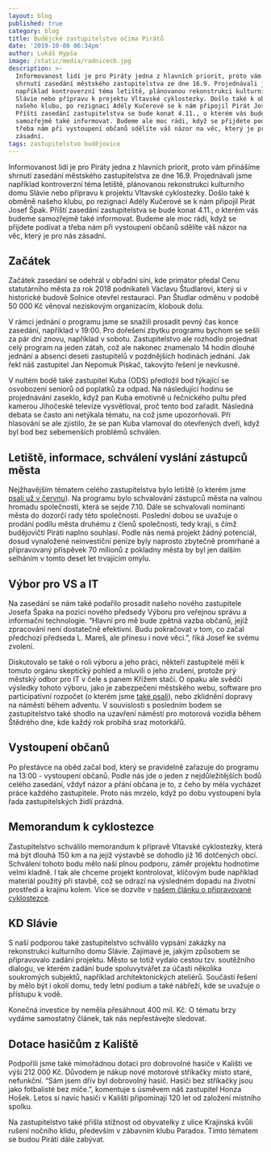 ```yaml
---
layout: blog
published: true
category: blog
title: Budějcké zastupitelstvo očima Pirátů
date: '2019-10-08 06:34pm'
author: Lukáš Hypša
image: /static/media/radnicecb.jpg
description: >-
  Informovanost lidí je pro Piráty jedna z hlavních priorit, proto vám přinášíme
  shrnutí zasedání městského zastupitelstva ze dne 16.9. Projednávali jsme
  například kontroverzní téma letiště, plánovanou rekonstrukci kulturního domu
  Slávie nebo přípravu k projektu Vltavské cyklostezky. Došlo také k obměně
  našeho klubu, po rezignaci Adély Kučerové se k nám připojil Pirát Josef Špak.
  Příští zasedání zastupitelstva se bude konat 4.11., o kterém vás budeme
  samozřejmě také informovat. Budeme ale moc rádi, když se přijdete podívat a
  třeba nám při vystoupení občanů sdělíte váš názor na věc, který je pro nás
  zásadní.
tags: zastupitelstvo budějovice
---
```

Informovanost lidí je pro Piráty jedna z hlavních priorit, proto vám přinášíme shrnutí zasedání městského zastupitelstva ze dne 16.9. Projednávali jsme například kontroverzní téma letiště, plánovanou rekonstrukci kulturního domu Slávie nebo přípravu k projektu Vltavské cyklostezky. Došlo také k obměně našeho klubu, po rezignaci Adély Kučerové se k nám připojil Pirát Josef Špak. Příští zasedání zastupitelstva se bude konat 4.11., o kterém vás budeme samozřejmě také informovat. Budeme ale moc rádi, když se přijdete podívat a třeba nám při vystoupení občanů sdělíte váš názor na věc, který je pro nás zásadní.

## Začátek

Začátek zasedání se odehrál v obřadní síni, kde primátor předal Cenu statutárního města za rok 2018 podnikateli Václavu Študlarovi, který si v historické budově Solnice otevřel restauraci. Pan Študlar odměnu v podobě 50 000 Kč věnoval neziskovým organizacím, klobouk dolu.

V rámci jednání o programu jsme se snažili prosadit pevný čas konce zasedání, například v 19:00. Pro dořešení zbytku programu bychom se sešli za pár dní znovu, například v sobotu. Zastupitelstvo ale rozhodlo projednat celý program na jeden zátah, což ale nakonec znamenalo 14 hodin dlouhé jednání a absenci deseti zastupitelů v pozdnějších hodinách jednání. Jak řekl náš zastupitel Jan Nepomuk Piskač, takovýto řešení je nevkusné.

V nultém bodě také zastupitel Kuba (ODS) předložil bod týkající se osvobození seniorů od poplatků za odpad. Na následující hodinu se projednávání zaseklo, když pan Kuba emotivně u řečnického pultu před kamerou Jihočeské televize vysvětloval, proč tento bod zařadit. Následná debata se často ani netýkala tématu, na což jsme upozorňovali. Při hlasování se ale zjistilo, že se pan Kuba vlamoval do otevřených dveří, když byl bod bez sebemenších problémů schválen.

## Letiště, informace, schválení vyslání zástupců města

Nejžhavějším tématem celého zastupitelstva bylo letiště (o kterém jsme [psali už v červnu](https://cb.pirati.cz/blog/2019/06/18/stanovisko-budejovickych-piratu-k-letisti/)). Na programu bylo schvalování zástupců města na valnou hromadu společnosti, která se sejde 7.10. Dále se schvalovali nominanti města do dozorčí rady této společnosti. Poslední dobou se uvažuje o prodání podílu města druhému z členů společnosti, tedy kraji, s čímž budějovičtí Piráti naplno souhlasí. Podle nás nemá projekt žádný potenciál, dosud vynaložené neinvestiční peníze byly naprosto zbytečně promrhané a připravovaný příspěvek 70 milionů z pokladny města by byl jen dalším selháním v tomto deset let trvajícím omylu. 

## Výbor pro VS a IT

Na zasedání se nám také podařilo prosadit našeho nového zastupitele Josefa Špaka na pozici nového předsedy Výboru pro veřejnou správu a informační technologie. “Hlavní pro mě bude zpětná vazba občanů, jejíž zpracování není dostatečně efektivní. Budu pokračovat v tom, co začal předchozí předseda L. Mareš, ale přinesu i nové věci.”, říká Josef ke svému zvolení.

Diskutovalo se také o roli výboru a jeho práci, někteří zastupitelé měli k tomuto orgánu skeptický pohled a mluvili o jeho zrušení, protože prý městský odbor pro IT v čele s panem Křížem stačí. O opaku ale svědčí výsledky tohoto výboru, jako je zabezpečení městského webu, software pro participativní rozpočet (o kterém jsme [také psali](https://cb.pirati.cz/blog/2018/07/19/co-to-je-participativni-rozpocet/)), nebo zklidnění dopravy na náměstí během adventu. V souvislosti s posledním bodem se zastupitelstvo také shodlo na uzavření náměstí pro motorová vozidla během Štědrého dne, kde každý rok probíhá sraz motorkářů.

## Vystoupení občanů

Po přestávce na oběd začal bod, který se pravidelně zařazuje do programu na 13:00 - vystoupení občanů. Podle nás jde o jeden z nejdůležitějších bodů celého zasedání, vždyť názor a přání občana je to, z čeho by měla vycházet práce každého zastupitele. Proto nás mrzelo, když po dobu vystoupení byla řada zastupitelských židlí prázdná.

## Memorandum k cyklostezce

Zastupitelstvo schválilo memorandum k přípravě Vltavské cyklostezky, která má být dlouhá 150 km a na jejíž výstavbě se dohodlo již 16 dotčených obcí. Schválení tohoto bodu mělo naší plnou podporu, záměr projektu hodnotíme velmi kladně. I tak ale chceme projekt kontrolovat, klíčovým bude například materiál použitý při stavbě, což se odrazí na výsledném dopadu na životní prostředí a krajinu kolem. Více se dozvíte v [našem článku o připravované cyklostezce](https://cb.pirati.cz/blog/2019/09/25/podporujeme-vystavbu-jihoceske-cyklostezky/).

## KD Slávie

S naší podporou také zastupitelstvo schválilo vypsání zakázky na rekonstrukci kulturního domu Slávie. Zajímavé je, jakým způsobem se připravovalo zadání projektu. Město se totiž vydalo cestou tzv. soutěžního dialogu, ve kterém zadání bude spoluvytvářet za účasti několika soukromých subjektů, například architektonických ateliérů. Součástí řešení by mělo být i okolí domu, tedy letní podium a také nábřeží, kde se uvažuje o přístupu k vodě.

Konečná investice by neměla přesáhnout 400 mil. Kč. O tématu brzy vydáme samostatný článek, tak nás nepřestávejte sledovat.

## Dotace hasičům z Kaliště

Podpořili jsme také mimořádnou dotaci pro dobrovolné hasiče v Kališti ve výši 212 000 Kč. Důvodem je nákup nové motorové stříkačky místo staré, nefunkční. “Sám jsem dřív byl dobrovolný hasič. Hasiči bez stříkačky jsou jako fotbalisté bez míče.”, komentuje s úsměvem náš zastupitel Honza Hošek. Letos si navíc hasiči v Kališti připomínají 120 let od založení místního spolku.

Na zastupitelstvo také přišla stížnost od obyvatelky z ulice Krajinská kvůli rušení nočního klidu, především v zábavním klubu Paradox. Tímto tématem se budou Piráti dále zabývat.
